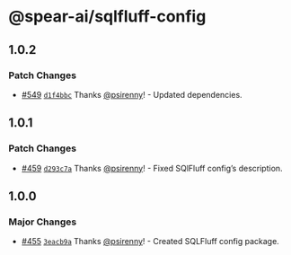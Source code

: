 # @spear-ai/sqlfluff-config

## 1.0.2

### Patch Changes

- [#549](https://github.com/spear-ai/citizen/pull/549) [`d1f4bbc`](https://github.com/spear-ai/citizen/commit/d1f4bbc21289299be485a9b3d5c2af9d239b5e22) Thanks [@psirenny](https://github.com/psirenny)! - Updated dependencies.

## 1.0.1

### Patch Changes

- [#459](https://github.com/spear-ai/citizen/pull/459) [`d293c7a`](https://github.com/spear-ai/citizen/commit/d293c7a6324c5a45ea6ffa0c194d6ab23883553f) Thanks [@psirenny](https://github.com/psirenny)! - Fixed SQlFluff config’s description.

## 1.0.0

### Major Changes

- [#455](https://github.com/spear-ai/citizen/pull/455) [`3eacb9a`](https://github.com/spear-ai/citizen/commit/3eacb9a338678a2d6dcecc5e282ec2289adbf34c) Thanks [@psirenny](https://github.com/psirenny)! - Created SQLFluff config package.
